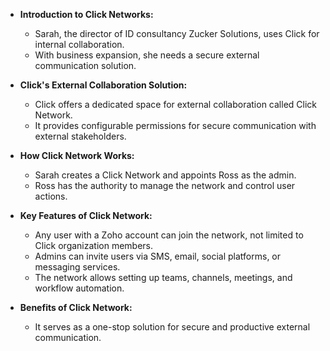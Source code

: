 - **Introduction to Click Networks:**
  - Sarah, the director of ID consultancy Zucker Solutions, uses Click for internal collaboration.
  - With business expansion, she needs a secure external communication solution.

- **Click's External Collaboration Solution:**
  - Click offers a dedicated space for external collaboration called Click Network.
  - It provides configurable permissions for secure communication with external stakeholders.

- **How Click Network Works:**
  - Sarah creates a Click Network and appoints Ross as the admin.
  - Ross has the authority to manage the network and control user actions.

- **Key Features of Click Network:**
  - Any user with a Zoho account can join the network, not limited to Click organization members.
  - Admins can invite users via SMS, email, social platforms, or messaging services.
  - The network allows setting up teams, channels, meetings, and workflow automation.

- **Benefits of Click Network:**
  - It serves as a one-stop solution for secure and productive external communication.